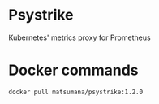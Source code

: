 # Psystrike

Kubernetes' metrics proxy for Prometheus

# Docker commands

```
docker pull matsumana/psystrike:1.2.0
```
